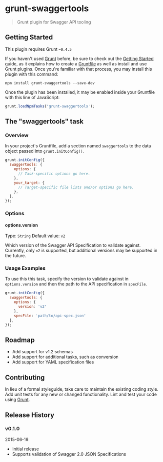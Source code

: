 # grunt-swaggertools

> Grunt plugin for Swagger API tooling

## Getting Started
This plugin requires Grunt `~0.4.5`

If you haven't used [Grunt](http://gruntjs.com/) before, be sure to check out the [Getting Started](http://gruntjs.com/getting-started) guide, as it explains how to create a [Gruntfile](http://gruntjs.com/sample-gruntfile) as well as install and use Grunt plugins. Once you're familiar with that process, you may install this plugin with this command:

```shell
npm install grunt-swaggertools --save-dev
```

Once the plugin has been installed, it may be enabled inside your Gruntfile with this line of JavaScript:

```js
grunt.loadNpmTasks('grunt-swaggertools');
```

## The "swaggertools" task

### Overview
In your project's Gruntfile, add a section named `swaggertools` to the data object passed into `grunt.initConfig()`.

```js
grunt.initConfig({
  swaggertools: {
    options: {
      // Task-specific options go here.
    },
    your_target: {
      // Target-specific file lists and/or options go here.
    },
  },
});
```

### Options

#### options.version
Type: `String`
Default value: `v2`

Which version of the Swagger API Specification to validate against. Currently, only `v2` is supported, but additional versions may be supported in the future.


### Usage Examples

To use this this task, specify the version to validate against in `options.version` and then the path to the API specification in `specFile`.

```js
grunt.initConfig({
  swaggertools: {
    options: {
      version: 'v2'
    },
    specFile: 'path/to/api-spec.json'
  },
});
```

## Roadmap

- Add support for v1.2 schemas
- Add support for additional tasks, such as conversion
- Add support for YAML specification files

## Contributing
In lieu of a formal styleguide, take care to maintain the existing coding style. Add unit tests for any new or changed functionality. Lint and test your code using [Grunt](http://gruntjs.com/).

## Release History

### v0.1.0

2015-06-16

- Initial release
- Supports validation of Swagger 2.0 JSON Specifications
